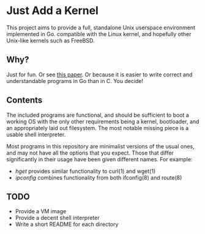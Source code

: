# Just Add a Kernel

This project aims to provide a full, standalone Unix userspace environment implemented in Go.  compatible with the Linux kernel, and hopefully other Unix-like kernels such as FreeBSD.

## Why?
Just for fun. Or see [this paper](http://harmful.cat-v.org/cat-v/unix_prog_design.pdf). Or because it is easier to write correct and understandable programs in Go than in C. You decide!

## Contents
The included programs are functional, and should be sufficient to boot a working OS with the only other requirements being a kernel, bootloader, and an appropriately laid out filesystem. The most notable missing piece is a usable shell interpreter.

Most programs in this repository are minimalist versions of the usual ones, and may not have all the options that you expect. Those that differ significantly in their usage have been given different names. For example:

* _hget_ provides similar functionality to curl(1) and wget(1) 
* _ipconfig_ combines functionality from both ifconfig(8) and route(8)

## TODO
* Provide a VM image
* Provide a decent shell interpreter
* Write a short README for each directory
